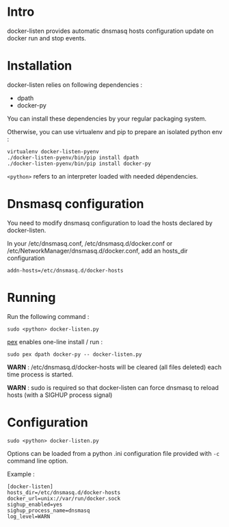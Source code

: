 Intro
=====

docker-listen provides automatic dnsmasq hosts configuration update on docker
run and stop events.

Installation
============

docker-listen relies on following dependencies :
 * dpath
 * docker-py

You can install these dependencies by your regular packaging system.

Otherwise, you can use virtualenv and pip to prepare an isolated python env :

    virtualenv docker-listen-pyenv
    ./docker-listen-pyenv/bin/pip install dpath
    ./docker-listen-pyenv/bin/pip install docker-py

`<python>` refers to an interpreter loaded with needed dépendencies.

Dnsmasq configuration
=====================

You need to modify dnsmasq configuration to load the hosts declared by
docker-listen.

In your /etc/dnsmasq.conf, /etc/dnsmasq.d/docker.conf or 
/etc/NetworkManager/dnsmasq.d/docker.conf, add an hosts_dir configuration

    addn-hosts=/etc/dnsmasq.d/docker-hosts

Running
=======

Run the following command :

    sudo <python> docker-listen.py

[pex](https://github.com/pantsbuild/pex) enables one-line install / run :

    sudo pex dpath docker-py -- docker-listen.py

**WARN** : /etc/dnsmasq.d/docker-hosts will be cleared (all files deleted) each
time process is started.

**WARN** : sudo is required so that docker-listen can force dnsmasq to reload hosts
(with a SIGHUP process signal)

Configuration
=============

    sudo <python> docker-listen.py

Options can be loaded from a python .ini configuration file provided with `-c`
command line option.

Example :

    [docker-listen]
    hosts_dir=/etc/dnsmasq.d/docker-hosts
    docker_url=unix://var/run/docker.sock
    sighup_enabled=yes
    sighup_process_name=dnsmasq
    log_level=WARN
